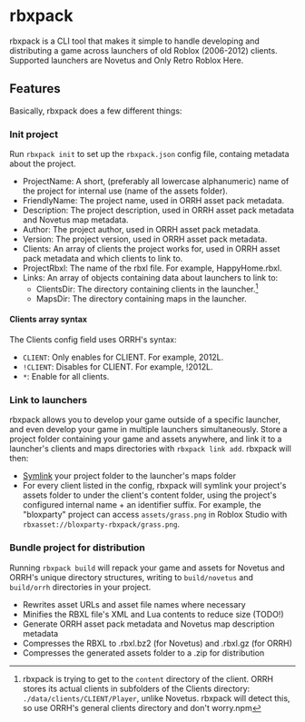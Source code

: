 # rbxpack

rbxpack is a CLI tool that makes it simple to handle developing and distributing a game across launchers of old Roblox (2006-2012) clients. Supported launchers are Novetus and Only Retro Roblox Here.

## Features

Basically, rbxpack does a few different things:

### Init project

Run `rbxpack init` to set up the `rbxpack.json` config file, containg metadata about the project.

- ProjectName: A short, (preferably all lowercase alphanumeric) name of the project for internal use (name of the assets folder).
- FriendlyName: The project name, used in ORRH asset pack metadata.
- Description: The project description, used in ORRH asset pack metadata and Novetus map metadata.
- Author: The project author, used in ORRH asset pack metadata.
- Version: The project version, used in ORRH asset pack metadata.
- Clients: An array of clients the project works for, used in ORRH asset pack metadata and which clients to link to.
- ProjectRbxl: The name of the rbxl file. For example, HappyHome.rbxl.
- Links: An array of objects containing data about launchers to link to:
    - ClientsDir: The directory containing clients in the launcher.[^orrhclientsdir]
    - MapsDir: The directory containing maps in the launcher.

#### Clients array syntax

The Clients config field uses ORRH's syntax:
- `CLIENT`: Only enables for CLIENT. For example, 2012L.
- `!CLIENT`: Disables for CLIENT. For example, !2012L.
- `*`: Enable for all clients.

### Link to launchers

rbxpack allows you to develop your game outside of a specific launcher, and even develop your game in multiple launchers simultaneously. Store a project folder containing your game and assets anywhere, and link it to a launcher's clients and maps directories with `rbxpack link add`. rbxpack will then:

- [Symlink](https://en.wikipedia.org/wiki/Symbolic_link) your project folder to the launcher's maps folder
- For every client listed in the config, rbxpack will symlink your project's assets folder to under the client's content folder, using the project's configured internal name + an identifier suffix. For example, the "bloxparty" project can access `assets/grass.png` in Roblox Studio with `rbxasset://bloxparty-rbxpack/grass.png`. 

### Bundle project for distribution

Running `rbxpack build` will repack your game and assets for Novetus and ORRH's unique directory structures, writing to `build/novetus` and `build/orrh` directories in your project.

- Rewrites asset URLs and asset file names where necessary
- Minifies the RBXL file's XML and Lua contents to reduce size (TODO!)
- Generate ORRH asset pack metadata and Novetus map description metadata
- Compresses the RBXL to .rbxl.bz2 (for Novetus) and .rbxl.gz (for ORRH)
- Compresses the generated assets folder to a .zip for distribution

[^orrhclientsdir]: rbxpack is trying to get to the `content` directory of the client. ORRH stores its actual clients in subfolders of the Clients directory: `./data/clients/CLIENT/Player`, unlike Novetus. rbxpack will detect this, so use ORRH's general clients directory and don't worry.npm